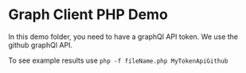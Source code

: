 # **Graph Client PHP Demo**

In this demo folder, you need to have a graphQl API token.
We use the github graphQl API.

To see example results use `php -f fileName.php MyTokenApiGithub`
